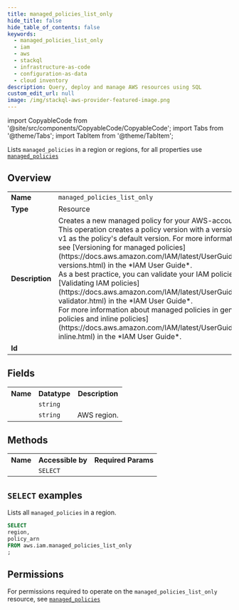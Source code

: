 ```yaml
---
title: managed_policies_list_only
hide_title: false
hide_table_of_contents: false
keywords:
  - managed_policies_list_only
  - iam
  - aws
  - stackql
  - infrastructure-as-code
  - configuration-as-data
  - cloud inventory
description: Query, deploy and manage AWS resources using SQL
custom_edit_url: null
image: /img/stackql-aws-provider-featured-image.png
---
```


import CopyableCode from '@site/src/components/CopyableCode/CopyableCode';
import Tabs from '@theme/Tabs';
import TabItem from '@theme/TabItem';

Lists <code>managed_policies</code> in a region or regions, for all properties use <a href="/services/serviceName/managed_policies/"><code>managed_policies</code></a>

## Overview
<table>
<tbody>
<tr><td><b>Name</b></td><td><code>managed_policies_list_only</code></td></tr>
<tr><td><b>Type</b></td><td>Resource</td></tr>
<tr><td><b>Description</b></td><td>Creates a new managed policy for your AWS-account.<br />This operation creates a policy version with a version identifier of <code>v1</code> and sets v1 as the policy's default version. For more information about policy versions, see &#91;Versioning for managed policies&#93;(https://docs.aws.amazon.com/IAM/latest/UserGuide/policies-managed-versions.html) in the *IAM User Guide*.<br />As a best practice, you can validate your IAM policies. To learn more, see &#91;Validating IAM policies&#93;(https://docs.aws.amazon.com/IAM/latest/UserGuide/access_policies_policy-validator.html) in the *IAM User Guide*.<br />For more information about managed policies in general, see &#91;Managed policies and inline policies&#93;(https://docs.aws.amazon.com/IAM/latest/UserGuide/policies-managed-vs-inline.html) in the *IAM User Guide*.</td></tr>
<tr><td><b>Id</b></td><td><CopyableCode code="aws.iam.managed_policies_list_only" /></td></tr>
</tbody>
</table>

## Fields
<table>
<tbody>
<tr><th>Name</th><th>Datatype</th><th>Description</th></tr><tr><td><CopyableCode code="policy_arn" /></td><td><code>string</code></td><td></td></tr>
<tr><td><CopyableCode code="region" /></td><td><code>string</code></td><td>AWS region.</td></tr>
</tbody>
</table>

## Methods

<table>
<tbody>
  <tr>
    <th>Name</th>
    <th>Accessible by</th>
    <th>Required Params</th>
  </tr>
  <tr>
    <td><CopyableCode code="list_resources" /></td>
    <td><code>SELECT</code></td>
    <td><CopyableCode code="region" /></td>
  </tr>
</tbody>
</table>

## `SELECT` examples
Lists all <code>managed_policies</code> in a region.
```sql
SELECT
region,
policy_arn
FROM aws.iam.managed_policies_list_only
;
```


## Permissions

For permissions required to operate on the <code>managed_policies_list_only</code> resource, see <a href="/services/iam/managed_policies/#permissions"><code>managed_policies</code></a>

